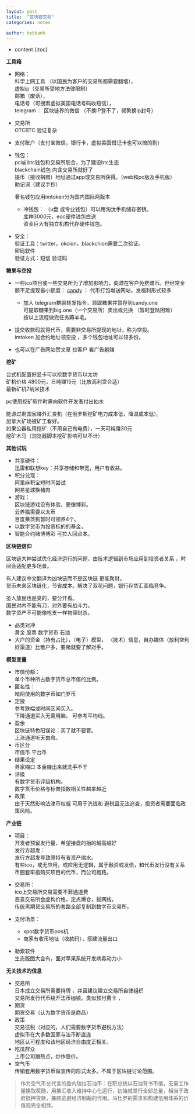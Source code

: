 ```yaml
---
layout: post
title:  "区块链交易"
categories: notes

author: hebbank
---
```


* content
{:toc}

**工具箱**  
- 网络：  
科学上网工具  （以国民为客户的交易所都需要翻墙），  
虚拟ip（交易所受地方法律限制）  
邮箱（废话），  
电话号（可搜索虚拟美国电话号码收短信），  
telegram ： 区块链界的微信 （不换IP登不了，频繁换ip封号）  




- 交易所  
   OTCBTC 验证复杂  
- 支付账户（支付宝微信，银行卡，虚拟美国借记卡也可以搞的到）  
- 钱包：  
   pc端 btc钱包和交易所联合，为了建设btc生态  
   blackchain钱包  内含交易所就好了  
  提币（接收捐赠）地址通过app或交易所获得。（web和pc版及手机版）  
  助记词（建议手抄）  

  著名钱包应用imtoken分为国内国际两版本   
  - 冷钱包：
  （u盘 或专业钱包）可以用淘汰手机储存密钥。  
库神3000元，eoc硬件钱包白送      
资金巨大有独立机构代存硬件钱包。  

- 安全：  
验证工具：twitter，okcion，blackchion需要二次验证。   
密码软件   
验证方式：短信 验证码   

**糖果与空投**
- 一些ico项目或一些交易所为了增加影响力，向潜在客户免费赠币。但经常金额不足提现最小额度：
[candy](https://candy.one/i/3950658) ： 代币打包增送网站，发福利形式较多
  -  加入 telegram群聊转发指令，领取糖果并暂存到candy.one    
可提取糖果到big.one（一个交易所）卖出或兑换  （暂时登陆困难）  
按以上流程做完任务薅羊毛。   



-  提交收款码就得代币，需要非交易所提现的地址，称为空投。    
  imtoken 加合约地址领空投 ，多个钱包地址可以领多份。  
- 也可以在广告网站赞文章 拉客户  看广告躺赚   

**挖矿**   

台式机配置好显卡可以挖数字货币以太坊   
矿机价格 4800元，日纯赚15元（比放高利贷合适）  
最新矿机7纳米技术  

pc使用挖矿软件时需向软件开发者付出抽水    

能源过剩国家赚外汇良机（在俄罗斯挖矿电力成本低，降温成本低）。  
加拿大矿场被矿工看好。  
如果公器私用挖矿（不用自己掏电费），一天可纯赚30元   
挖矿木马（浏览器脚本挖矿影响可以不计）  

**其他试玩**  

 - 共享硬件：  
 迅雷和联想key：共享存储和带宽，用户有收益。   
 - 积分兑现：   
阿里麻积宝短时间尝试  
网易星球换猪肉  
 - 游戏：   
区块链游戏没有体验，更像博彩。  
云养猫需要以太币  
百度莱茨狗暂时可领养4个。  
- 以数字货币为投资标的的基金，   
- 智能合约赌博博彩  可拉人回点本。  

**区块链信仰**   

区块链大神尝试优化经济运行的问题，由技术逻辑到市场应用到投资者关系 ，时间会适配更多场景。  

有人建议中文翻译为凶块链而不是区块链 更能聚财。  
货币未来区块链化，节省成本。解决了双花问题，银行存贷汇面临竞争。   

圣人放屁也是臭的，要分开看。  
国民对内不能有刀，对外要有战斗力。  
数字资产不可能像枪支一样物理封杀。    

- 品类对冲   
黄金 股票 数字货币  石油
- 大户的资金（持有占比），（电子）模型， （技术）信息，自办媒体（放利空利好渠道）比散户多，要赌就要了解对手。  

**模型变量**   

- 市值份额：  
单个币种所占数字货币总市值的比例。  
- 匿名性：  
  暗网使用的数字币如门罗币  
- 定投   
  参考跌幅或时间区间买入。   
下降通道买入无需用脑。
可参考平均线。
- 盈余    
区块链特色阳谋论：买了就不要管。  
上涨通道听天由命。  
- 币区分  
市值币  平台币   
- 结果设定  
养家糊口 本金赚出来就洗手不干    
- 评级  
有数字货币评级机构。    
数字货币价格与标普指数相关性越来越近   
- 政策  
  由于天然影响法津币权威 可用于洗钱和 避税且无法追查，投资者需要面临政策风险。  

**产业链**   

- 项目：  
开发者预留发行量，希望接盘的抬的越高越好  
发行方超发：  
发行方超发导致原持有者资产缩水。  
有些ico，或无应用，或应用无逻辑，属于融资或发债，和代币发行没有关系  
币圈套牢指购买项目的代币，而公司跑路。    

- 交易所：  
ico上交易所交易需要不菲通道费   
恶意交易所会虚构价格，定点爆仓，拔网线，  
传统黑期货交易所的套路全部复制到数字币交易所。   

- 支付场景：  
  - xpot数字货币pos机  
  - 商家有收币地址（收款码），搭建流量出口   

- 勒索软件  
生态版图大会有，面对苹果系统开发病毒动力小   

**无关技术的信息**  
- 交易所  
日本成立交易所需要持牌 ，并且建议建立交易所自律组织    
交易所发行代币绕开法币枷锁。类似预付费卡 ，   
- 期货   
期货交易（认为数字货币是商品）  
- 政策  
交易征税（对应的，人们需要数字货币避税方法）   
虚拟币在大多数国家与法币断直连    
地区认可程度和该地区经济自由度正相关。    
- 吃瓜群众  
 上市公司蹭热点，炒作股价。  
 - 空气币   
   传销套用数字货币做宣传的形式太多。不属于区块链讨论范围。   
 > 作为空气币总代言的委内瑞拉石油币：在职总统以石油背书币值，无需工作量换取奖励，用换汇收入维持中心化运行，初始就发行全部总量，相当于政府抵押贷款，兼顾逃避经济制裁的作用。马杜罗的需求和构建信用体系的价值观完全相悖。

